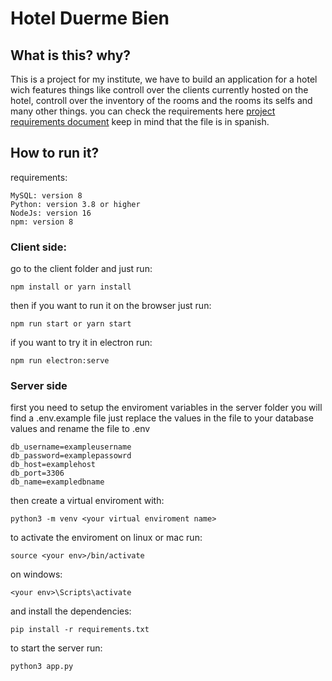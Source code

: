 # Hotel Duerme Bien

## What is this? why?
This is a project for my institute, we have to build an application for a hotel wich features things like controll over the clients currently hosted on the hotel, controll over the inventory of the rooms and the rooms its selfs and many other things. you can check the requirements here [project requirements document](https://github.com/DarioRoman01/hotel-duerme-bien/wiki/Project-requirements) keep in mind that the file is in spanish.

## How to run it?
requirements:
```
MySQL: version 8
Python: version 3.8 or higher
NodeJs: version 16
npm: version 8
```

### Client side:
go to the client folder and just run:
```
npm install or yarn install
```
then if you want to run it on the browser just run:
```
npm run start or yarn start
``` 
if you want to try it in electron run:
```
npm run electron:serve
```

### Server side
first you need to setup the enviroment variables in the server folder you will find a .env.example file just replace the values in the file to your database values and rename the file to .env
```
db_username=exampleusername
db_password=examplepassowrd
db_host=examplehost
db_port=3306
db_name=exampledbname
```

then create a virtual enviroment with:
```
python3 -m venv <your virtual enviroment name>
```
to activate the enviroment on linux or mac run:
```
source <your env>/bin/activate
```
on windows:
```
<your env>\Scripts\activate
```

and install the dependencies:
```
pip install -r requirements.txt
```
to start the server run:
```
python3 app.py
```
